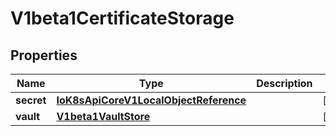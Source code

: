 
# V1beta1CertificateStorage

## Properties
Name | Type | Description | Notes
------------ | ------------- | ------------- | -------------
**secret** | [**IoK8sApiCoreV1LocalObjectReference**](IoK8sApiCoreV1LocalObjectReference.md) |  |  [optional]
**vault** | [**V1beta1VaultStore**](V1beta1VaultStore.md) |  |  [optional]



